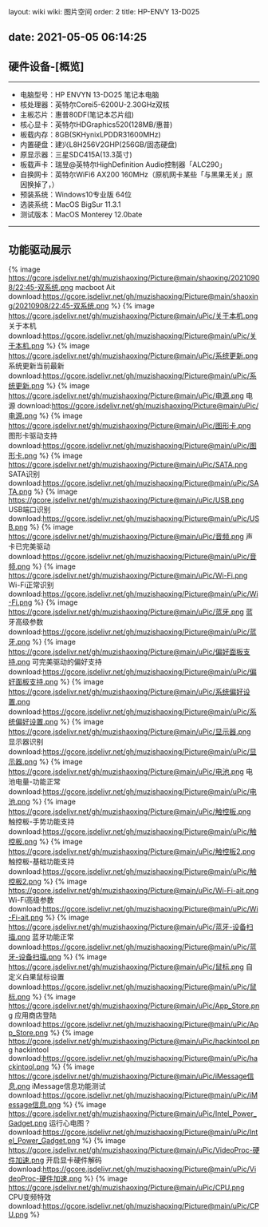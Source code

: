 layout: wiki
wiki: 图片空间
order: 2
title: HP-ENVY 13-D025

date: 2021-05-05 06:14:25
---


## 硬件设备-[概览]


------------



- 电脑型号：HP ENVYN 13-DO25   笔记本电脑
- 核处理器：英特尔Corei5-6200U-2.30GHz双核
- 主板芯片：惠普80DF(笔记本芯片组)
- 核心显卡：英特尔HDGraphics520(128MB/惠普)
- 板载内存：8GB(SKHynixLPDDR31600MHz)
- 内置硬盘：建兴L8H256V2GHP(256GB/固态硬盘)
- 原显示器：三星SDC415A(13.3英寸)
- 板载声卡：瑞昱@英特尔HighDefinition Audio控制器「ALC290」
- 自换网卡：英特尔WiFi6  AX200  160MHz（原机网卡某些「与黑果无关」原因换掉了，）
- 预装系统：Windows10专业版 64位
- 选装系统：MacOS BigSur 11.3.1 
- 测试版本：MacOS Monterey 12.0bate


------------

## 功能驱动展示

{% image  https://gcore.jsdelivr.net/gh/muzishaoxing/Picture@main/shaoxing/20210908/22:45-双系统.png macboot Ait download:https://gcore.jsdelivr.net/gh/muzishaoxing/Picture@main/shaoxing/20210908/22:45-双系统.png %}
{% image  https://gcore.jsdelivr.net/gh/muzishaoxing/Picture@main/uPic/关于本机.png 关于本机 download:https://gcore.jsdelivr.net/gh/muzishaoxing/Picture@main/uPic/关于本机.png %}
{% image  https://gcore.jsdelivr.net/gh/muzishaoxing/Picture@main/uPic/系统更新.png 系统更新当前最新 download:https://gcore.jsdelivr.net/gh/muzishaoxing/Picture@main/uPic/系统更新.png %}
{% image  https://gcore.jsdelivr.net/gh/muzishaoxing/Picture@main/uPic/电源.png 电源 download:https://gcore.jsdelivr.net/gh/muzishaoxing/Picture@main/uPic/电源.png %}
{% image  https://gcore.jsdelivr.net/gh/muzishaoxing/Picture@main/uPic/图形卡.png 图形卡驱动支持 download:https://gcore.jsdelivr.net/gh/muzishaoxing/Picture@main/uPic/图形卡.png %}
{% image  https://gcore.jsdelivr.net/gh/muzishaoxing/Picture@main/uPic/SATA.png SATA识别 download:https://gcore.jsdelivr.net/gh/muzishaoxing/Picture@main/uPic/SATA.png %}
{% image  https://gcore.jsdelivr.net/gh/muzishaoxing/Picture@main/uPic/USB.png USB端口识别 download:https://gcore.jsdelivr.net/gh/muzishaoxing/Picture@main/uPic/USB.png %}
{% image  https://gcore.jsdelivr.net/gh/muzishaoxing/Picture@main/uPic/音频.png 声卡已完美驱动 download:https://gcore.jsdelivr.net/gh/muzishaoxing/Picture@main/uPic/音频.png %}
{% image  https://gcore.jsdelivr.net/gh/muzishaoxing/Picture@main/uPic/Wi-Fi.png Wi-Fi正常识别 download:https://gcore.jsdelivr.net/gh/muzishaoxing/Picture@main/uPic/Wi-Fi.png %}
{% image  https://gcore.jsdelivr.net/gh/muzishaoxing/Picture@main/uPic/蓝牙.png 蓝牙高级参数 download:https://gcore.jsdelivr.net/gh/muzishaoxing/Picture@main/uPic/蓝牙.png %}
{% image  https://gcore.jsdelivr.net/gh/muzishaoxing/Picture@main/uPic/偏好面板支持.png 可完美驱动的偏好支持 download:https://gcore.jsdelivr.net/gh/muzishaoxing/Picture@main/uPic/偏好面板支持.png %}
{% image  https://gcore.jsdelivr.net/gh/muzishaoxing/Picture@main/uPic/系统偏好设置.png  download:https://gcore.jsdelivr.net/gh/muzishaoxing/Picture@main/uPic/系统偏好设置.png %}
{% image  https://gcore.jsdelivr.net/gh/muzishaoxing/Picture@main/uPic/显示器.png 显示器识别 download:https://gcore.jsdelivr.net/gh/muzishaoxing/Picture@main/uPic/显示器.png %}
{% image  https://gcore.jsdelivr.net/gh/muzishaoxing/Picture@main/uPic/电池.png 电池电量-功能正常 download:https://gcore.jsdelivr.net/gh/muzishaoxing/Picture@main/uPic/电池.png %}
{% image  https://gcore.jsdelivr.net/gh/muzishaoxing/Picture@main/uPic/触控板.png 触控板-手势功能支持 download:https://gcore.jsdelivr.net/gh/muzishaoxing/Picture@main/uPic/触控板.png %}
{% image  https://gcore.jsdelivr.net/gh/muzishaoxing/Picture@main/uPic/触控板2.png 触控板-基础功能支持 download:https://gcore.jsdelivr.net/gh/muzishaoxing/Picture@main/uPic/触控板2.png %}
{% image  https://gcore.jsdelivr.net/gh/muzishaoxing/Picture@main/uPic/Wi-Fi-ait.png Wi-Fi高级参数 download:https://gcore.jsdelivr.net/gh/muzishaoxing/Picture@main/uPic/Wi-Fi-ait.png %}
{% image  https://gcore.jsdelivr.net/gh/muzishaoxing/Picture@main/uPic/蓝牙-设备扫描.png 蓝牙功能正常 download:https://gcore.jsdelivr.net/gh/muzishaoxing/Picture@main/uPic/蓝牙-设备扫描.png %}
{% image  https://gcore.jsdelivr.net/gh/muzishaoxing/Picture@main/uPic/鼠标.png 自定义白果鼠标设置 download:https://gcore.jsdelivr.net/gh/muzishaoxing/Picture@main/uPic/鼠标.png %}
{% image  https://gcore.jsdelivr.net/gh/muzishaoxing/Picture@main/uPic/App_Store.png 应用商店登陆 download:https://gcore.jsdelivr.net/gh/muzishaoxing/Picture@main/uPic/App_Store.png %}
{% image  https://gcore.jsdelivr.net/gh/muzishaoxing/Picture@main/uPic/hackintool.png hackintool download:https://gcore.jsdelivr.net/gh/muzishaoxing/Picture@main/uPic/hackintool.png %}
{% image  https://gcore.jsdelivr.net/gh/muzishaoxing/Picture@main/uPic/iMessage信息.png iMessage信息功能测试 download:https://gcore.jsdelivr.net/gh/muzishaoxing/Picture@main/uPic/iMessage信息.png %}
{% image  https://gcore.jsdelivr.net/gh/muzishaoxing/Picture@main/uPic/Intel_Power_Gadget.png 运行心电图？ download:https://gcore.jsdelivr.net/gh/muzishaoxing/Picture@main/uPic/Intel_Power_Gadget.png %}
{% image  https://gcore.jsdelivr.net/gh/muzishaoxing/Picture@main/uPic/VideoProc-硬件加速.png 开启显卡硬件解码 download:https://gcore.jsdelivr.net/gh/muzishaoxing/Picture@main/uPic/VideoProc-硬件加速.png %}
{% image  https://gcore.jsdelivr.net/gh/muzishaoxing/Picture@main/uPic/CPU.png CPU变频特效 download:https://gcore.jsdelivr.net/gh/muzishaoxing/Picture@main/uPic/CPU.png %}